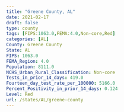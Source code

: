 ```yaml
---
title: "Greene County, AL"
date: 2021-02-17
draft: false
type: county
tags: [FIPS:1063.0,FEMA:4.0,Non-core,Red]
categories: [AL]
County: Greene County
State: AL
FIPS: 1063.0
FEMA_Region: 4.0
Population: 8111.0
NCHS_Urban_Rural_Classification: Non-core
Tests_in_prior_14_days: 419.0
Fourteen_day_test_rate_per_100000: 5166.0
Percent_Positivity_in_prior_14_days: 0.124
Level: Red
url: /states/AL/greene-county
---
```



